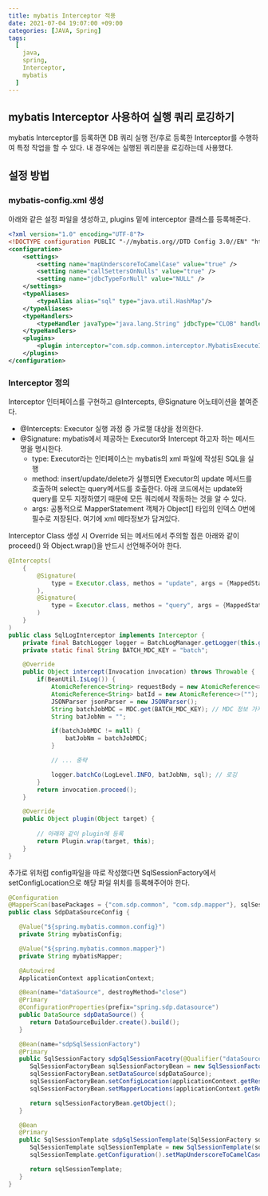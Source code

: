 ```yaml
---
title: mybatis Interceptor 적용
date: 2021-07-04 19:07:00 +09:00
categories: [JAVA, Spring]
tags:
  [
    java,
    spring,
    Interceptor,
	mybatis
  ]
---
```

## mybatis Interceptor 사용하여 실행 쿼리 로깅하기
mybatis Interceptor를 등록하면 DB 쿼리 실행 전/후로 등록한 Interceptor를 수행하여 특정 작업을 할 수 있다. 내 경우에는 실행된 쿼리문을 로깅하는데 사용했다.  

## 설정 방법
### mybatis-config.xml 생성
아래와 같은 설정 파일을 생성하고, plugins 밑에 interceptor 클래스를 등록해준다. 
```xml
<?xml version="1.0" encoding="UTF-8"?>
<!DOCTYPE configuration PUBLIC "-//mybatis.org//DTD Config 3.0//EN" "http://mybatis.org/dtd/mybatis-3-config.dtd">
<configuration>
    <settings>
        <setting name="mapUnderscoreToCamelCase" value="true" />
        <setting name="callSettersOnNulls" value="true" />
        <setting name="jdbcTypeForNull" value="NULL" />
    </settings>
    <typeAliases>
        <typeAlias alias="sql" type="java.util.HashMap"/>
    </typeAliases>
    <typeHandlers>
        <typeHandler javaType="java.lang.String" jdbcType="CLOB" handler="org.apache.ibatis.type.ClobTypeHandler" />
    </typeHandlers>
    <plugins>
        <plugin interceptor="com.sdp.common.interceptor.MybatisExecuteInterceptor"/>
    </plugins>
</configuration>
```
### Interceptor 정의
Interceptor 인터페이스를 구현하고 @Intercepts, @Signature 어노테이션을 붙여준다. 
- @Intercepts: Executor 실행 과정 중 가로챌 대상을 정의한다. 
- @Signature: mybatis에서 제공하는 Executor와 Intercept 하고자 하는 메서드명을 명시한다. 
	- type: Executor라는 인터페이스는 mybatis의 xml 파일에 작성된 SQL을 실행 
	- method: insert/update/delete가 실행되면 Executor의 update 메서드를 호출하며 select는 query메서드를 호출한다. 아래 코드에서는 update와 query를 모두 지정하였기 때문에 모든 쿼리에서 작동하는 것을 알 수 있다. 
	- args: 공통적으로 MapperStatement 객체가 Object[] 타입의 인덱스 0번에 필수로 저장된다. 여기에 xml 메타정보가 담겨있다. 

Interceptor Class 생성 시 Override 되는 메서드에서 주의할 점은 아래와 같이 proceed() 와 Object.wrap()을 반드시 선언해주어야 한다. 
```java
@Intercepts(
	{
		@Signature(
			type = Executor.class, methos = "update", args = {MappedStatement.class, Object.class}
		), 
		@Signature(
			type = Executor.class, methos = "query", args = {MappedStatement.class, Object.class, RowBounds.class, ResultHandler.class}
		)
	}
)
public class SqlLogInterceptor implements Interceptor {
	private final BatchLogger logger = BatchLogManager.getLogger(this.getClass());
	private static final String BATCH_MDC_KEY = "batch";

	@Override
	public Object intercept(Invocation invocation) throws Throwable {
		if(BeanUtil.IsLog()) {
			AtomicReference<String> requestBody = new AtomicReference<>(HttpServletUtil.getRequestBody());
			AtomicReference<String> batId = new AtomicReference<>("");
			JSONParser jsonParser = new JSONParser();
			String batchJobMDC = MDC.get(BATCH_MDC_KEY); // MDC 정보 가져옴 
			String batJobNm = "";

			if(batchJobMDC != null) {
				batJobNm = batchJobMDC;
			} 

			// ... 중략

			logger.batchCo(LogLevel.INFO, batJobNm, sql); // 로깅 
		}
		return invocation.proceed();
	}

	@Override
    public Object plugin(Object target) {
    
    	// 아래와 같이 plugin에 등록
        return Plugin.wrap(target, this);
    }
}
```

추가로 위처럼 config파일을 따로 작성했다면 SqlSessionFactory에서 setConfigLocation으로 해당 파일 위치를 등록해주어야 한다. 

```java
@Configuration
@MapperScan(basePackages = {"com.sdp.common", "com.sdp.mapper"}, sqlSessionFactoryRef="sdpSqlSessionFactory" )
public class SdpDataSourceConfig {

   @Value("${spring.mybatis.common.config}")
   private String mybatisConfig;

   @Value("${spring.mybatis.common.mapper}")
   private String mybatisMapper;

   @Autowired
   ApplicationContext applicationContext;

   @Bean(name="dataSource", destroyMethod="close")
   @Primary
   @ConfigurationProperties(prefix="spring.sdp.datasource")
   public DataSource sdpDataSource() {
      return DataSourceBuilder.create().build();
   }

   @Bean(name="sdpSqlSessionFactory")
   @Primary
   public SqlSessionFactory sdpSqlSessionFacotry(@Qualifier("dataSource") DataSource sdpDataSource) throws Exception {
      SqlSessionFactoryBean sqlSessionFactoryBean = new SqlSessionFactoryBean();
      sqlSessionFactoryBean.setDataSource(sdpDataSource);
      sqlSessionFactoryBean.setConfigLocation(applicationContext.getResource(mybatisConfig));
      sqlSessionFactoryBean.setMapperLocations(applicationContext.getResources(mybatisMapper));

      return sqlSessionFactoryBean.getObject();
   }

   @Bean
   @Primary
   public SqlSessionTemplate sdpSqlSessionTemplate(SqlSessionFactory sdpSqlSessionFactory) throws Exception {
      SqlSessionTemplate sqlSessionTemplate = new SqlSessionTemplate(sdpSqlSessionFactory);
      sqlSessionTemplate.getConfiguration().setMapUnderscoreToCamelCase(true);

      return sqlSessionTemplate;
   }
}
```
